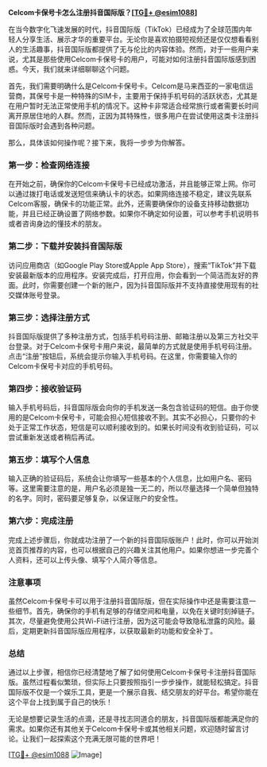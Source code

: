 **Celcom卡保号卡怎么注册抖音国际版？[[TG💪+ @esim1088](https://t.me/s/esim1088)]**

在当今数字化飞速发展的时代，抖音国际版（TikTok）已经成为了全球范围内年轻人分享生活、展示才华的重要平台。无论你是喜欢拍摄短视频还是仅仅想看看别人的生活趣事，抖音国际版都提供了无与伦比的内容体验。然而，对于一些用户来说，尤其是那些使用Celcom卡保号卡的用户，可能对如何注册抖音国际版感到困惑。今天，我们就来详细聊聊这个问题。

首先，我们需要明确什么是Celcom卡保号卡。Celcom是马来西亚的一家电信运营商，其保号卡是一种特殊的SIM卡，主要用于保持手机号码的活跃状态，尤其是在用户暂时无法正常使用手机的情况下。这种卡非常适合经常旅行或者需要长时间离开原居住地的人群。然而，正因为其特殊性，很多用户在尝试使用这类卡注册抖音国际版时会遇到各种问题。

那么，具体该如何操作呢？接下来，我将一步步为你解答。

### **第一步：检查网络连接**
在开始之前，确保你的Celcom卡保号卡已经成功激活，并且能够正常上网。你可以通过拨打电话或发送短信来确认卡的状态。如果网络连接不稳定，建议先联系Celcom客服，确保卡的功能正常。此外，还需要确保你的设备支持移动数据功能，并且已经正确设置了网络参数。如果你不确定如何设置，可以参考手机说明书或者咨询身边的懂技术的朋友。

### **第二步：下载并安装抖音国际版**
访问应用商店（如Google Play Store或Apple App Store），搜索“TikTok”并下载安装最新版本的应用程序。安装完成后，打开应用，你会看到一个简洁而友好的界面。此时，你需要创建一个新的账户，因为抖音国际版并不支持直接使用现有的社交媒体账号登录。

### **第三步：选择注册方式**
抖音国际版提供了多种注册方式，包括手机号码注册、邮箱注册以及第三方社交平台登录。对于Celcom卡保号卡用户来说，最简单的方式就是使用手机号码注册。点击“注册”按钮后，系统会提示你输入手机号码。在这里，你需要输入你的Celcom卡保号卡对应的手机号码。

### **第四步：接收验证码**
输入手机号码后，抖音国际版会向你的手机发送一条包含验证码的短信。由于你使用的是Celcom卡保号卡，可能会担心短信接收不到。其实不必担心，只要你的卡处于正常工作状态，短信是可以顺利接收到的。如果长时间没有收到验证码，可以尝试重新发送或者稍后再试。

### **第五步：填写个人信息**
输入正确的验证码后，系统会让你填写一些基本的个人信息，比如用户名、密码等。这里需要注意的是，用户名必须是独一无二的，所以尽量选择一个简单但独特的名字。同时，密码要足够复杂，以保证账户的安全性。

### **第六步：完成注册**
完成上述步骤后，你就成功注册了一个新的抖音国际版账户！此时，你可以开始浏览首页推荐的内容，也可以根据自己的兴趣关注其他用户。如果你想进一步完善个人资料，还可以上传头像、填写个人简介等信息。

### **注意事项**
虽然Celcom卡保号卡可以用于注册抖音国际版，但在实际操作中还是需要注意一些细节。首先，确保你的手机有足够的存储空间和电量，以免在关键时刻掉链子。其次，尽量避免使用公共Wi-Fi进行注册，因为这可能会导致隐私泄露的风险。最后，定期更新抖音国际版应用程序，以获取最新的功能和安全补丁。

### **总结**
通过以上步骤，相信你已经清楚地了解了如何使用Celcom卡保号卡注册抖音国际版。虽然过程看似繁琐，但实际上只要按照指引一步步操作，就能轻松搞定。抖音国际版不仅是一个娱乐工具，更是一个展示自我、结交朋友的好平台。希望你能在这个平台上找到属于自己的快乐！

无论是想要记录生活的点滴，还是寻找志同道合的朋友，抖音国际版都能满足你的需求。如果你还有其他关于Celcom卡保号卡或其他相关问题，欢迎随时留言讨论。让我们一起探索这个充满无限可能的世界吧！

[[TG💪+ @esim1088](https://t.me/s/esim1088) ![Image](https://i.postimg.cc/4NQfJmqS/Snipaste-2025-05-13-00-14-12.png)]